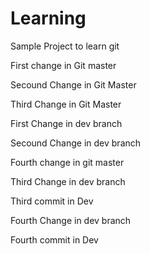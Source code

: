 # Learning
Sample Project to learn git 

First change in Git master

Secound Change in Git Master

Third Change in Git Master

First Change in dev branch

Secound Change in dev branch

Fourth change in git master 

Third Change in dev branch

Third commit in Dev

Fourth Change in dev branch

Fourth commit in Dev
